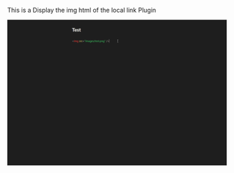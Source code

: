 This is a Display the img html of the local link Plugin

![1715867047621](image/README/1715867047621.gif)
